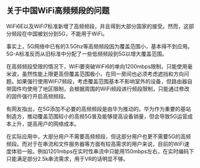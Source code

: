## 关于中国WiFi高频频段的问题

WiFi6E以及WiFi7标准新增了高频频段，并且得到大部分国家的接受。然而，这部分频段在中国被划分到5G，不能用于WiFi。

事实上，5G网络中已有的3.5Ghz等高频频段因为覆盖范围小，基本得不到应用。5G-A标准反而从旧标准中分配了一些低频频段到5G以增大覆盖范围。

在高频频段受限的情况下，WiFi要突破WiFi6的单向1200mbps限制，只能使用毫米波，虽然性能上限更高但覆盖范围极小，在同一房间也必须考虑遮挡和方向问题。如果强行使用WiFi7频段，考虑覆盖范围基本不影响室外的设备，但路由器自带固件均使用了地区限制，会根据周围的WiFi频段进行频段限制，只能通过修改的固件强行开启高频频段。

有网友指出，在5G添加不必要的高频频段是由华为推动的。华为作为重要的基站制造方，推动覆盖范围较小的高频5G普及能够提高设备销量，但会导致5G运营成本上升，提高用户的网络成本。

在实际应用中，大部分用户不需要高频频段，但这部分用户也更不需要5G的高频频段。而对于在串流和文件服务器等方面有较高需求的用户来说，目前的WiFi速度体验一般。例如1201mbps在实时性串流中只能用150mbps左右，在实时编码下只能满足部分2.5k串流需求，用于VR的话明显不够。